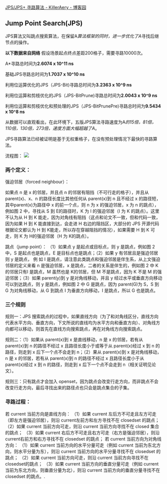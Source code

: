 [JPS/JPS+ 寻路算法 - KillerAery - 博客园](https://www.cnblogs.com/KillerAery/p/12242445.html#%E5%BC%BA%E8%BF%AB%E9%82%BB%E5%B1%85forced-neighbour)
## Jump Point Search(JPS)
JPS算法又叫跳点搜索算法，在保留A*算法框架的同时，进一步优化了A*寻找后继节点的操作。

**以下数据来自网络**
假设场景起点终点差距200格子，需要寻路10000次。

A*寻路总时间为**2.6074 x 10^11 ns**

基础JPS寻路总时间为**1.7037 x 10^10 ns**

利用位运算优化的JPS（JPS-Bit)寻路总时间为**3.2363 x 10^9 ns**

利用位运算和剪枝优化的JPS（JPS-BitPrune)寻路总时间为**2.0043 x 10^9 ns**

利用位运算和剪枝优化和预处理的JPS（JPS-BitPrunePre)寻路总时间为**9.5434 x 10^8 ns**

从数据可以直观看出，在此环境下，五版JPS算法寻路速度为A*的15倍，81倍，110倍，130倍，273倍，速度方面大幅超越了A*。

JPS寻路算法已经被证明是基于无权重格子，在没有预处理情况下最快的寻路算法。

流程图：
![](https://pica.zhimg.com/v2-e9fa2dd63c265633fc61f512870f8122_1440w.jpg)

### 两个定义：
强迫邻居（forced neighbour）：

如果点 n 是 x 的邻居，并且点 n 的邻居有阻挡（不可行走的格子），并且从 parent(x)、x、n 的路径长度比其他任何从 parent(x)到 n 且不经过 x 的路径短，其中parent(x)为路径中 x 的前一个点，则 n 为 x 的强迫邻居，x 为 n 的跳点），例如图 2 中，寻找从 S 到 E的路径时，K 为 I 的强迫邻居（I 为 K 的跳点）。这里不认为从 H 到 K 能走，因为对角线有阻挡（这点和论文不一致，但和代码一致，因为如果 H 到 K 能直接到达，会走进 H 右边的阻挡区，大部分的 JPS 开源代码根据论文都认为 H 到 K能走，所以存在穿越阻挡的情况），如果需要 H 到 K 可走，则 K 为 H的强迫邻居（H 为 K的跳点）。

  

跳点（jump point）：
（1）如果点 y 是起点或目标点，则 y 是跳点，例如图 2 中，S 是起点也是跳点，E 是目标点也是跳点；（2）如果 y 有邻居且是强迫邻居则 y 是跳点， 例 如 I 是跳点，请注意此类跳点和强迫邻居是伴生系，从上文强迫邻居的定义来看 n 是强迫邻居，x 是跳点，二者的关系是伴生的，例如图 2 中 K 的邻居只有I 是跳点，M 虽然也是 K的邻居，但 M 不是跳点，因为 K 不是 M 的强迫邻居；（3）如果 parent(y)到 y 是对角线移动，并且 y 经过水平或垂直方向移动可以到达跳点，则 y 是跳点，例如图 2 中 G 是跳点，因为 parent(G)为 S，S 到 G 为对角线移动，从 G 到跳点 I 为垂直方向移动，I 是跳点，所以 G 也是跳点。

### 三个规则
规则一：JPS 搜索跳点的过程中，如果直线方向（为了和对角线区分，直线方向代表水平方向、垂直方向，下文所说的直线均为水平方向和垂直方向）、对角线方向都可以移动，则首先在直线方向搜索跳点，再在对角线方向搜索跳点。

规则二：（1）如果从 parent(x)到 x 是直线移动，n 是 x 的邻居，若有从 parent(x)到 n 的路径不经过 x 且路径长度小于或等于从 parent(x)经过 x 到 n 的路径，则走到 x 后下一个点不会走到 n；（2）果从 parent(x)到 x 是对角线移动，n 是 x 的邻居，若有从 parent(x)到 n 的路径不经过 x 且路径长度小于从parent(x)经过 x 到 n 的路径，则走到 x 后下一个点不会走到 n（相关证明见论文）。

规则三：只有跳点才会加入 openset，因为跳点会改变行走方向，而非跳点不会改变行走方向，最后寻找出来的路径点也只会是跳点集合的子集。

### 寻路过程：
若 current 当前方向是直线方向：
（1）如果 current 左后方不可走且左方可走（即左方是强迫邻居），则沿 current左前方和左方寻找不在 closedset 的跳点；
（2）如果 current 当前方向可走，则沿 current 当前方向寻找不在 closed 集合的跳点；
（3）如果 current 右后方不可走且右方可走（右方是强迫邻居），则沿 current右前方和右方寻找不在 closedset 的跳点；
若 current 当前方向为对角线方向：
（1）如果 current 当前方向的水平分量可走（例如 current 当前为东北方向，则水平分量为东），则沿 current 当前方向的水平分量寻找不在 closedset 的跳点；
（2）如果 current 当前方向可走，则沿 current 当前方向寻找不在 closedset的跳点；
（3）如果 current 当前方向的垂直分量可走（例如 current 当前为东北方向，则垂直分量为北），则沿 current 当前方向的垂直分量寻找不在 closedset 的跳点。.
